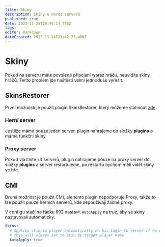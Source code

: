 ```yaml
---
title: Skiny
description: Skiny u warez serverů
published: true
date: 2023-11-25T20:49:14.755Z
tags: 
editor: markdown
dateCreated: 2023-11-24T23:42:25.486Z
---
```


# Skiny

Pokud na serveru máte povolené připojení warez hráču, neuvidíte skiny hráčů. Tento problém jde naštěstí velmi jednoduše vyřešit. 

## SkinsRestorer
První možností je použít plugin SkinsRestorer, který můžeme stáhnout [zde](https://www.spigotmc.org/resources/skinsrestorer.2124/).

### Herní server
Jestliže máme pouze jeden server, plugin nahrajeme do složky **plugins** a máme funkční skiny.

### Proxy server
Pokud vlastníte síť serverů, plugin nahrajeme pouze na proxy server do složky **plugins** a server restartujeme, po restartu bychom měli vidět skiny ve hře.

## CMI
Druhá možnost je použít CMI, ale tento plugin nepodporuje Proxy, takže to lze použít pouze herních serverů, kde nepoužívají žádné proxy.

V configu stačí na řádku 692 nastavit `AutoApply` na true, aby se skiny nastavovali automaticky.

```yml
Skins:
  # Applies skin to player automatically on his login to server if he doesnt have one already set
  # This will always set to skin by target player name
  AutoApply: true
```

